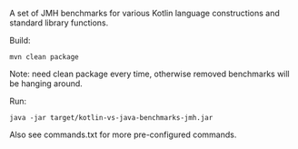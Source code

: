 A set of JMH benchmarks for various Kotlin language constructions and standard library functions.

Build:
```
mvn clean package
```

Note: need clean package every time, otherwise removed benchmarks will be hanging around.

Run:
```
java -jar target/kotlin-vs-java-benchmarks-jmh.jar
```

Also see commands.txt for more pre-configured commands.
